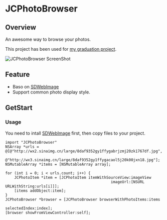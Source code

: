 # JCPhotoBrowser

## Overview
An awesome way to browse your photos.

This project has been used for [my graduation project](https://github.com/jakecai).

![JCPhotoBrowser ScreenShot](http://g.recordit.co/iWOLdXX68v.gif)

## Feature
* Baso on [SDWebImage](https://github.com/rs/SDWebImage)
* Support common photo display style.

## GetStart
### Usage
You need to intall [SDWebImage](https://github.com/rs/SDWebImage) first, then copy files to your project.

	import "JCPhotoBrowser"
	NSArray *urls = @[@"http://wx2.sinaimg.cn/large/8daf9352gy1ffygabrjzmj20zk1767df.jpg",
                  @"http://wx3.sinaimg.cn/large/8daf9352gy1ffygacaol5j20k00jxn18.jpg"];        
	NSMutableArray *items = [NSMutableArray array];

    for (int i = 0; i < urls.count; i++) {
        JCPhotoItem *item = [JCPhotoItem itemWithSourceView:imageView
                                                   imageUrl:[NSURL URLWithString:urls[i]]];
        [items addObject:item];
    }
    JCPhotoBrowser *browser = [JCPhotoBrowser browserWithPhotoItems:items
                                                      selectedIndex:index];
    [browser showFromViewController:self];